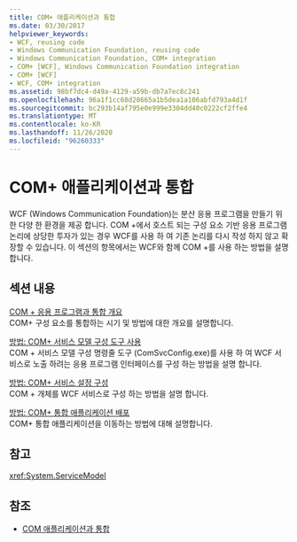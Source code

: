 ```yaml
---
title: COM+ 애플리케이션과 통합
ms.date: 03/30/2017
helpviewer_keywords:
- WCF, reusing code
- Windows Communication Foundation, reusing code
- Windows Communication Foundation, COM+ integration
- COM+ [WCF], Windows Communication Foundation integration
- COM+ [WCF]
- WCF, COM+ integration
ms.assetid: 98bf7dc4-d49a-4129-a59b-db7a7ec8c241
ms.openlocfilehash: 96a1f1cc68d28665a1b5dea1a106abfd793a4d1f
ms.sourcegitcommit: bc293b14af795e0e999e3304dd40c0222cf2ffe4
ms.translationtype: MT
ms.contentlocale: ko-KR
ms.lasthandoff: 11/26/2020
ms.locfileid: "96260333"
---
```

# <a name="integrating-with-com-applications"></a>COM+ 애플리케이션과 통합

WCF (Windows Communication Foundation)는 분산 응용 프로그램을 만들기 위한 다양 한 환경을 제공 합니다. COM +에서 호스트 되는 구성 요소 기반 응용 프로그램 논리에 상당한 투자가 있는 경우 WCF를 사용 하 여 기존 논리를 다시 작성 하지 않고 확장할 수 있습니다. 이 섹션의 항목에서는 WCF와 함께 COM +를 사용 하는 방법을 설명 합니다.  
  
## <a name="in-this-section"></a>섹션 내용  

 [COM + 응용 프로그램과 통합 개요](integrating-with-com-plus-applications-overview.md)  
 COM+ 구성 요소를 통합하는 시기 및 방법에 대한 개요를 설명합니다.  
  
 [방법: COM+ 서비스 모델 구성 도구 사용](how-to-use-the-com-service-model-configuration-tool.md)  
 COM + 서비스 모델 구성 명령줄 도구 (ComSvcConfig.exe)를 사용 하 여 WCF 서비스로 노출 하려는 응용 프로그램 인터페이스를 구성 하는 방법을 설명 합니다.  
  
 [방법: COM+ 서비스 설정 구성](how-to-configure-com-service-settings.md)  
 COM + 개체를 WCF 서비스로 구성 하는 방법을 설명 합니다.  
  
 [방법: COM+ 통합 애플리케이션 배포](how-to-deploy-a-com-integration-application.md)  
 COM+ 통합 애플리케이션을 이동하는 방법에 대해 설명합니다.  
  
## <a name="reference"></a>참고  

 <xref:System.ServiceModel>  
  
## <a name="see-also"></a>참조

- [COM 애플리케이션과 통합](integrating-with-com-applications.md)
